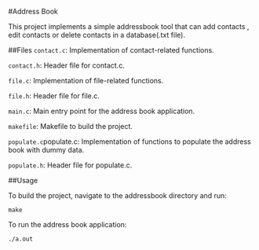 #Address Book

This project implements a simple addressbook tool that can add contacts , edit contacts or delete contacts in a database(.txt file).

##Files
`contact.c`: Implementation of contact-related functions.

`contact.h`: Header file for contact.c.

`file.c`: Implementation of file-related functions.

`file.h`: Header file for file.c.

`main.c`: Main entry point for the address book application.

`makefile`: Makefile to build the project.

`populate.c`populate.c: Implementation of functions to populate the address book with dummy data.

`populate.h`: Header file for populate.c.


##Usage

To build the project, navigate to the addressbook directory and run:
```
make
```
To run the address book application:
```
./a.out
```